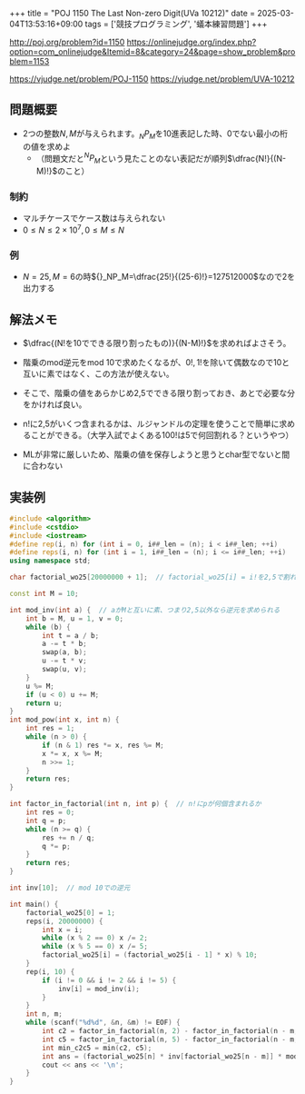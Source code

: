 +++
title = "POJ 1150 The Last Non-zero Digit(UVa 10212)"
date = 2025-03-04T13:53:16+09:00
tags = ['競技プログラミング', '蟻本練習問題']
+++

http://poj.org/problem?id=1150
https://onlinejudge.org/index.php?option=com_onlinejudge&Itemid=8&category=24&page=show_problem&problem=1153

https://vjudge.net/problem/POJ-1150
https://vjudge.net/problem/UVA-10212
<!--more-->
## 問題概要
- 2つの整数$N,M$が与えられます。${}_NP_M$を10進表記した時、0でない最小の桁の値を求めよ
	- （問題文だと${}^NP_M$という見たことのない表記だが順列$\dfrac{N!}{(N-M)!}$のこと）

### 制約
- マルチケースでケース数は与えられない
- $0\leq N\leq2\times10^7, 0\leq M\leq N$
### 例
- $N=25,M=6$の時${}_NP_M=\dfrac{25!}{(25-6)!}=127512000$なので2を出力する

## 解法メモ
- $\dfrac{(N!を10でできる限り割ったもの)}{(N-M)!}$を求めればよさそう。
- 階乗のmod逆元をmod 10で求めたくなるが、$0!,1!$を除いて偶数なので10と互いに素ではなく、この方法が使えない。
- そこで、階乗の値をあらかじめ2,5でできる限り割っておき、あとで必要な分をかければ良い。

- n!に2,5がいくつ含まれるかは、ルジャンドルの定理を使うことで簡単に求めることができる。（大学入試でよくある100!は5で何回割れる？というやつ）

- MLが非常に厳しいため、階乗の値を保存しようと思うとchar型でないと間に合わない
## 実装例
```cpp
#include <algorithm>
#include <cstdio>
#include <iostream>
#define rep(i, n) for (int i = 0, i##_len = (n); i < i##_len; ++i)
#define reps(i, n) for (int i = 1, i##_len = (n); i <= i##_len; ++i)
using namespace std;

char factorial_wo25[20000000 + 1];  // factorial_wo25[i] = i!を2,5で割れる限り割ったもの mod 10

const int M = 10;

int mod_inv(int a) {  // aがMと互いに素、つまり2,5以外なら逆元を求められる
    int b = M, u = 1, v = 0;
    while (b) {
        int t = a / b;
        a -= t * b;
        swap(a, b);
        u -= t * v;
        swap(u, v);
    }
    u %= M;
    if (u < 0) u += M;
    return u;
}
int mod_pow(int x, int n) {
    int res = 1;
    while (n > 0) {
        if (n & 1) res *= x, res %= M;
        x *= x, x %= M;
        n >>= 1;
    }
    return res;
}

int factor_in_factorial(int n, int p) {  // n!にpが何個含まれるか
    int res = 0;
    int q = p;
    while (n >= q) {
        res += n / q;
        q *= p;
    }
    return res;
}

int inv[10];  // mod 10での逆元

int main() {
    factorial_wo25[0] = 1;
    reps(i, 20000000) {
        int x = i;
        while (x % 2 == 0) x /= 2;
        while (x % 5 == 0) x /= 5;
        factorial_wo25[i] = (factorial_wo25[i - 1] * x) % 10;
    }
    rep(i, 10) {
        if (i != 0 && i != 2 && i != 5) {
            inv[i] = mod_inv(i);
        }
    }
    int n, m;
    while (scanf("%d%d", &n, &m) != EOF) {
        int c2 = factor_in_factorial(n, 2) - factor_in_factorial(n - m, 2);
        int c5 = factor_in_factorial(n, 5) - factor_in_factorial(n - m, 5);
        int min_c2c5 = min(c2, c5);
        int ans = (factorial_wo25[n] * inv[factorial_wo25[n - m]] * mod_pow(2, c2 - min_c2c5) * mod_pow(5, c5 - min_c2c5)) % 10;
        cout << ans << '\n';
    }
}
```